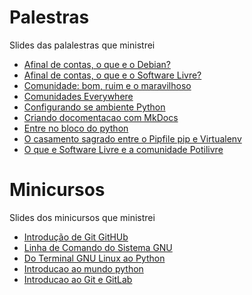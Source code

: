 # Palestras
Slides das palalestras que ministrei

* [Afinal de contas, o que e o Debian?](slides/Afinal-de-contas-o-que-e-o-Debian)
* [Afinal de contas, o que e o Software Livre?](slides/Afinal-de-contas-o-que-e-Software-Livre)
* [Comunidade: bom, ruim e o maravilhoso](slides/Comunidade-bom-ruim-e-o-maravilhoso)
* [Comunidades Everywhere](slides/Comunidades-Everywhere)
* [Configurando se ambiente Python](slides/Configurando-se-ambiente-Python)
* [Criando docomentacao com MkDocs](slides/Criando-docomentacao-com-MkDocs)
* [Entre no bloco do python](slides/entre-no-bloco-do-python)
* [O casamento sagrado entre o Pipfile pip e Virtualenv](slides/O-casamento-sagrado-entre-o-Pipfile-pip-e-Virtualenv)
* [O que e Software Livre e a comunidade Potilivre](slides/O-que-e-Software-Livre-e-a-comunidade-Potilivre)

# Minicursos
Slides dos minicursos que ministrei
* [Introdução de Git GitHUb](slides/Minicurso-de-Git-e-Github)
* [Linha de Comando do Sistema GNU](slides/Minicurso-de-Linha-de-Comando-do-Sistema-GNU)
* [Do Terminal GNU Linux ao Python](slides/Minicurso-Do-Terminal-GNU-Linux-ao-Python)
* [Introducao ao mundo python](slides/introducao-ao-mundo-python)
* [Introducao ao Git e GitLab](#)
